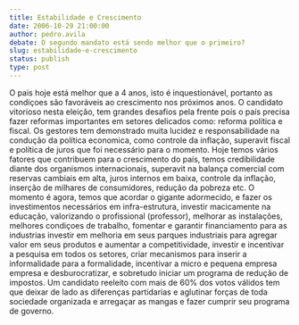 ```yaml
---
title: Estabilidade e Crescimento
date: 2006-10-29 21:00:00
author: pedro.avila
debate: O segundo mandato está sendo melhor que o primeiro?
slug: estabilidade-e-crescimento
status: publish 
type: post
---
```


O pais hoje está melhor que a 4 anos, isto é inquestionável, portanto as condiçoes são favoráveis ao crescimento nos próximos anos. O candidato vitorioso nesta eleição, tem grandes desafios pela frente poís o país precisa fazer reformas importantes em setores delicados como: reforma política e fiscal. Os gestores tem demonstrado muita lucidez e responsabilidade na condução da política economica, como controle da inflação, superavit fiscal e política de juros que foi necessário para o momento. Hoje temos vários fatores que contribuem para o crescimento do país, temos credibilidade diante dos organismos internacionais, superavit na balança comercial com reservas cambiais em alta, juros internos em baixa, controle da inflação, inserção de milhares de consumidores, redução da pobreza etc. O momento é agora, temos que acordar o gigante adormecido, e fazer os investimentos necessários em infra-estrutura, investir macicamente na educação, valorizando o profissional (professor), melhorar as instalações, melhores condiçoes de trabalho, fomentar e garantir financiamento para as industrias investir em melhoria em seus parques industriais para agregar valor em seus produtos e aumentar a competitividade, investir e incentivar a pesquisa em todos os setores, criar mecanismos para inserir a informalidade para a formalidade, incentivar a micro e pequena empresa empresa e desburocratizar, e sobretudo iniciar um programa de redução de impostos. Um candidato reeleito com mais de 60% dos votos válidos tem que deixar de lado as diferenças partidarias e aglutinar forças de toda sociedade organizada e arregaçar as mangas e fazer cumprir seu programa de governo.
